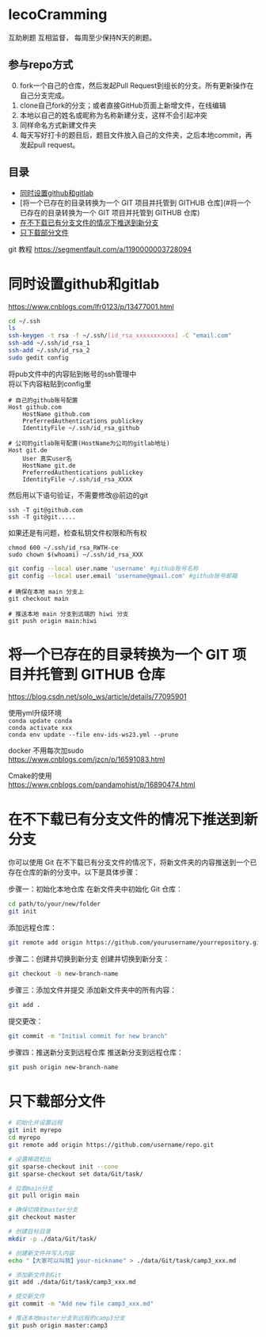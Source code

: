 # lecoCramming
互助刷题 互相监督， 每周至少保持N天的刷题。
## 参与repo方式
0. fork一个自己的仓库，然后发起Pull Request到组长的分支。所有更新操作在自己分支完成。
1. clone自己fork的分支；或者直接GitHub页面上新增文件，在线编辑
2. 本地以自己的姓名或昵称为名称新建分支，这样不会引起冲突
3. 同样命名方式新建文件夹
4. 每天写好打卡的题目后，题目文件放入自己的文件夹，之后本地commit，再发起pull request。

## 目录
- [同时设置github和gitlab](#同时设置github和gitlab)
- [将一个已存在的目录转换为一个 GIT 项目并托管到 GITHUB 仓库](#将一个已存在的目录转换为一个 GIT 项目并托管到 GITHUB 仓库)
- [在不下载已有分支文件的情况下推送到新分支](#在不下载已有分支文件的情况下推送到新分支)
- [只下载部分文件](#只下载部分文件)


git 教程 https://segmentfault.com/a/1190000003728094 

# 同时设置github和gitlab  
https://www.cnblogs.com/lfr0123/p/13477001.html   
```bash
cd ~/.ssh
ls
ssh-keygen -t rsa -f ~/.ssh/[id_rsa_xxxxxxxxxxx] -C "email.com"
ssh-add ~/.ssh/id_rsa_1
ssh-add ~/.ssh/id_rsa_2
sudo gedit config
```
将pub文件中的内容贴到帐号的ssh管理中  
将以下内容粘贴到config里
```
# 自己的github账号配置
Host github.com
	HostName github.com
	PreferredAuthentications publickey
	IdentityFile ~/.ssh/id_rsa_github

# 公司的gitlab账号配置(HostName为公司的gitlab地址)
Host git.de
	User 真实user名
	HostName git.de
	PreferredAuthentications publickey
	IdentityFile ~/.ssh/id_rsa_XXXX
```
然后用以下语句验证，不需要修改@前边的git
```
ssh -T git@github.com
ssh -T git@git.....
```
如果还是有问题，检查私钥文件权限和所有权
```
chmod 600 ~/.ssh/id_rsa_RWTH-ce
sudo chown $(whoami) ~/.ssh/id_rsa_XXX
```
```sh
git config --local user.name 'username' #github账号名称
git config --local user.email 'username@gmail.com' #github账号邮箱
```
```
# 确保在本地 main 分支上
git checkout main

# 推送本地 main 分支到远端的 hiwi 分支
git push origin main:hiwi
```
# 将一个已存在的目录转换为一个 GIT 项目并托管到 GITHUB 仓库  
https://blog.csdn.net/solo_ws/article/details/77095901

使用yml升级环境  
`conda update conda`  
`conda activate xxx`  
`conda env update --file env-ids-ws23.yml --prune`  


docker 不用每次加sudo  
https://www.cnblogs.com/jzcn/p/16591083.html

Cmake的使用  
https://www.cnblogs.com/pandamohist/p/16890474.html


# 在不下载已有分支文件的情况下推送到新分支
你可以使用 Git 在不下载已有分支文件的情况下，将新文件夹的内容推送到一个已存在仓库的新的分支中。以下是具体步骤：

步骤一：初始化本地仓库
在新文件夹中初始化 Git 仓库：

```sh
cd path/to/your/new/folder
git init
```
添加远程仓库：

```sh
git remote add origin https://github.com/yourusername/yourrepository.git
```
步骤二：创建并切换到新分支
创建并切换到新分支：
```sh
git checkout -b new-branch-name
```
步骤三：添加文件并提交
添加新文件夹中的所有内容：

```sh
git add .
```
提交更改：

```sh
git commit -m "Initial commit for new branch"
```
步骤四：推送新分支到远程仓库
推送新分支到远程仓库：
```sh
git push origin new-branch-name
```

# 只下载部分文件
```sh
# 初始化并设置远程
git init myrepo
cd myrepo
git remote add origin https://github.com/username/repo.git

# 设置稀疏检出
git sparse-checkout init --cone
git sparse-checkout set data/Git/task/

# 拉取main分支
git pull origin main

# 确保切换到master分支
git checkout master

# 创建目标目录
mkdir -p ./data/Git/task/

# 创建新文件并写入内容
echo "【大家可以叫我】your-nickname" > ./data/Git/task/camp3_xxx.md

# 添加新文件到Git
git add ./data/Git/task/camp3_xxx.md

# 提交新文件
git commit -m "Add new file camp3_xxx.md"

# 推送本地master分支到远程的camp3分支
git push origin master:camp3
```
